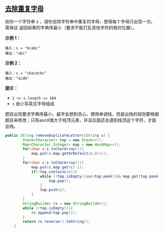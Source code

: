 ## [去除重复字母](https://leetcode-cn.com/problems/remove-duplicate-letters/)

给你一个字符串 s ，请你去除字符串中重复的字母，使得每个字母只出现一次。需保证 返回结果的字典序最小（要求不能打乱其他字符的相对位置）。

**示例 1：**

```
输入：s = "bcabc"
输出："abc"
```

**示例 2：**

```
输入：s = "cbacdcbc"
输出："acdb"
```

**提示：**

- `1 <= s.length <= 104`
- `s` 由小写英文字母组成

题目出现要求字典序最小，最字会想到贪心，使用单调栈，但是出栈的规则要根据题目来修改；只有ascill值大于栈顶元素，并且后面还会遇到栈顶这个字符，才能出栈。

```java
public String removeDuplicateLetters(String s) {
        Stack<Character> top = new Stack<>();
        Map<Character,Integer> map = new HashMap<>();
        for(char c:s.toCharArray()){
            map.put(c,map.getOrDefault(c,0)+1);
        }
        for(char c:s.toCharArray()){
            map.put(c,map.get(c)-1);
            if(!top.contains(c)){
                while (!top.isEmpty()&&c<top.peek()&& map.get(top.peek())!=0){
                    top.pop();
                }
                top.push(c);
            }
        }
        StringBuilder rs = new StringBuilder();
        while (!top.isEmpty()){
            rs.append(top.pop());
        }
        return rs.reverse().toString();
    }
```


